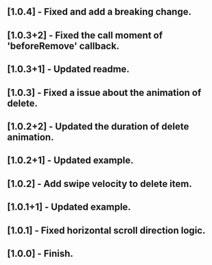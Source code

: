## [1.0.4] - Fixed and add a breaking change.

## [1.0.3+2] - Fixed the call moment of 'beforeRemove' callback.

## [1.0.3+1] - Updated readme.

## [1.0.3] - Fixed a issue about the animation of delete.

## [1.0.2+2] - Updated the duration of delete animation.

## [1.0.2+1] - Updated example.

## [1.0.2] - Add swipe velocity to delete item.

## [1.0.1+1] - Updated example.

## [1.0.1] - Fixed horizontal scroll direction logic.

## [1.0.0] - Finish.